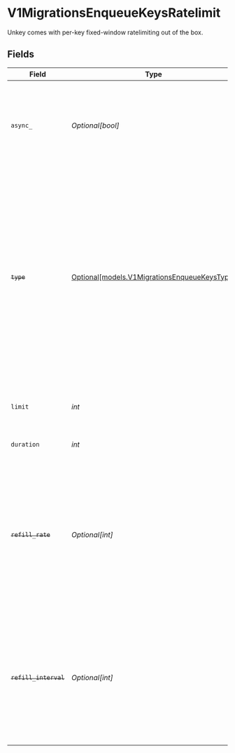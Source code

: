 # V1MigrationsEnqueueKeysRatelimit

Unkey comes with per-key fixed-window ratelimiting out of the box.


## Fields

| Field                                                                                                                                                                                                                                                                                                | Type                                                                                                                                                                                                                                                                                                 | Required                                                                                                                                                                                                                                                                                             | Description                                                                                                                                                                                                                                                                                          | Example                                                                                                                                                                                                                                                                                              |
| ---------------------------------------------------------------------------------------------------------------------------------------------------------------------------------------------------------------------------------------------------------------------------------------------------- | ---------------------------------------------------------------------------------------------------------------------------------------------------------------------------------------------------------------------------------------------------------------------------------------------------- | ---------------------------------------------------------------------------------------------------------------------------------------------------------------------------------------------------------------------------------------------------------------------------------------------------- | ---------------------------------------------------------------------------------------------------------------------------------------------------------------------------------------------------------------------------------------------------------------------------------------------------- | ---------------------------------------------------------------------------------------------------------------------------------------------------------------------------------------------------------------------------------------------------------------------------------------------------- |
| `async_`                                                                                                                                                                                                                                                                                             | *Optional[bool]*                                                                                                                                                                                                                                                                                     | :heavy_minus_sign:                                                                                                                                                                                                                                                                                   | Async will return a response immediately, lowering latency at the cost of accuracy.<br/><br/>[Learn more](https://unkey.dev/docs/features/ratelimiting)                                                                                                                                              |                                                                                                                                                                                                                                                                                                      |
| ~~`type`~~                                                                                                                                                                                                                                                                                           | [Optional[models.V1MigrationsEnqueueKeysType]](../models/v1migrationsenqueuekeystype.md)                                                                                                                                                                                                             | :heavy_minus_sign:                                                                                                                                                                                                                                                                                   | : warning: ** DEPRECATED **: This will be removed in a future release, please migrate away from it as soon as possible.<br/><br/>Deprecated, use `async`. Fast ratelimiting doesn't add latency, while consistent ratelimiting is more accurate.<br/><br/>[Learn more](https://unkey.dev/docs/features/ratelimiting) |                                                                                                                                                                                                                                                                                                      |
| `limit`                                                                                                                                                                                                                                                                                              | *int*                                                                                                                                                                                                                                                                                                | :heavy_check_mark:                                                                                                                                                                                                                                                                                   | The total amount of requests in a given interval.                                                                                                                                                                                                                                                    |                                                                                                                                                                                                                                                                                                      |
| `duration`                                                                                                                                                                                                                                                                                           | *int*                                                                                                                                                                                                                                                                                                | :heavy_check_mark:                                                                                                                                                                                                                                                                                   | The window duration in milliseconds                                                                                                                                                                                                                                                                  | 60000                                                                                                                                                                                                                                                                                                |
| ~~`refill_rate`~~                                                                                                                                                                                                                                                                                    | *Optional[int]*                                                                                                                                                                                                                                                                                      | :heavy_minus_sign:                                                                                                                                                                                                                                                                                   | : warning: ** DEPRECATED **: This will be removed in a future release, please migrate away from it as soon as possible.<br/><br/>How many tokens to refill during each refillInterval.                                                                                                               |                                                                                                                                                                                                                                                                                                      |
| ~~`refill_interval`~~                                                                                                                                                                                                                                                                                | *Optional[int]*                                                                                                                                                                                                                                                                                      | :heavy_minus_sign:                                                                                                                                                                                                                                                                                   | : warning: ** DEPRECATED **: This will be removed in a future release, please migrate away from it as soon as possible.<br/><br/>The refill timeframe, in milliseconds.                                                                                                                              |                                                                                                                                                                                                                                                                                                      |